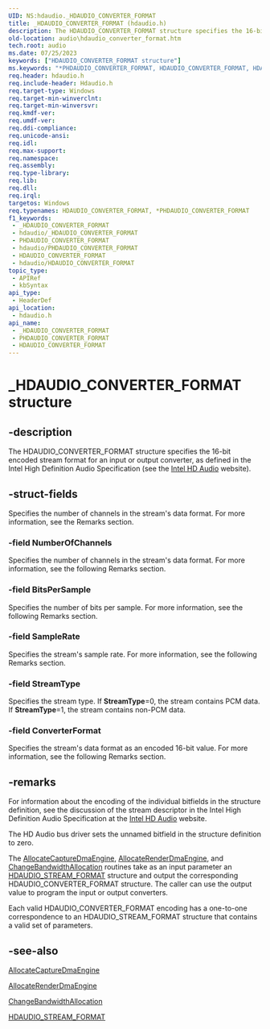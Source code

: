 ```yaml
---
UID: NS:hdaudio._HDAUDIO_CONVERTER_FORMAT
title: _HDAUDIO_CONVERTER_FORMAT (hdaudio.h)
description: The HDAUDIO_CONVERTER_FORMAT structure specifies the 16-bit encoded stream format for an input or output converter, as defined in the Intel High Definition Audio Specification (see the Intel HD Audio website).
old-location: audio\hdaudio_converter_format.htm
tech.root: audio
ms.date: 07/25/2023
keywords: ["HDAUDIO_CONVERTER_FORMAT structure"]
ms.keywords: "*PHDAUDIO_CONVERTER_FORMAT, HDAUDIO_CONVERTER_FORMAT, HDAUDIO_CONVERTER_FORMAT structure [Audio Devices], PHDAUDIO_CONVERTER_FORMAT, PHDAUDIO_CONVERTER_FORMAT structure pointer [Audio Devices], _HDAUDIO_CONVERTER_FORMAT, aud-prop2_fbc3cdcb-94a1-43ef-bf23-4b1cca37e99d.xml, audio.hdaudio_converter_format, hdaudio/HDAUDIO_CONVERTER_FORMAT, hdaudio/PHDAUDIO_CONVERTER_FORMAT"
req.header: hdaudio.h
req.include-header: Hdaudio.h
req.target-type: Windows
req.target-min-winverclnt: 
req.target-min-winversvr: 
req.kmdf-ver: 
req.umdf-ver: 
req.ddi-compliance: 
req.unicode-ansi: 
req.idl: 
req.max-support: 
req.namespace: 
req.assembly: 
req.type-library: 
req.lib: 
req.dll: 
req.irql: 
targetos: Windows
req.typenames: HDAUDIO_CONVERTER_FORMAT, *PHDAUDIO_CONVERTER_FORMAT
f1_keywords:
 - _HDAUDIO_CONVERTER_FORMAT
 - hdaudio/_HDAUDIO_CONVERTER_FORMAT
 - PHDAUDIO_CONVERTER_FORMAT
 - hdaudio/PHDAUDIO_CONVERTER_FORMAT
 - HDAUDIO_CONVERTER_FORMAT
 - hdaudio/HDAUDIO_CONVERTER_FORMAT
topic_type:
 - APIRef
 - kbSyntax
api_type:
 - HeaderDef
api_location:
 - hdaudio.h
api_name:
 - _HDAUDIO_CONVERTER_FORMAT
 - PHDAUDIO_CONVERTER_FORMAT
 - HDAUDIO_CONVERTER_FORMAT
---
```


# _HDAUDIO_CONVERTER_FORMAT structure

## -description

The HDAUDIO_CONVERTER_FORMAT structure specifies the 16-bit encoded stream format for an input or output converter, as defined in the Intel High Definition Audio Specification (see the <a href="https://go.microsoft.com/fwlink/p/?linkid=42508">Intel HD Audio</a> website).

## -struct-fields

Specifies the number of channels in the stream's data format. For more information, see the Remarks section.

### -field NumberOfChannels

Specifies the number of channels in the stream's data format. For more information, see the following Remarks section.

### -field BitsPerSample

Specifies the number of bits per sample. For more information, see the following Remarks section.

### -field SampleRate

Specifies the stream's sample rate. For more information, see the following Remarks section.

### -field StreamType

Specifies the stream type. If <b>StreamType</b>=0, the stream contains PCM data. If <b>StreamType</b>=1, the stream contains non-PCM data.

### -field ConverterFormat

Specifies the stream's data format as an encoded 16-bit value. For more information, see the following Remarks section.

## -remarks

For information about the encoding of the individual bitfields in the structure definition, see the discussion of the stream descriptor in the Intel High Definition Audio Specification at the <a href="https://go.microsoft.com/fwlink/p/?linkid=42508">Intel HD Audio</a> website.

The HD Audio bus driver sets the unnamed bitfield in the structure definition to zero.

The <a href="/windows-hardware/drivers/ddi/hdaudio/nc-hdaudio-pallocate_capture_dma_engine">AllocateCaptureDmaEngine</a>, <a href="/windows-hardware/drivers/ddi/hdaudio/nc-hdaudio-pallocate_render_dma_engine">AllocateRenderDmaEngine</a>, and <a href="/windows-hardware/drivers/ddi/hdaudio/nc-hdaudio-pchange_bandwidth_allocation">ChangeBandwidthAllocation</a> routines take as an input parameter an <a href="/windows-hardware/drivers/ddi/hdaudio/ns-hdaudio-_hdaudio_stream_format">HDAUDIO_STREAM_FORMAT</a> structure and output the corresponding HDAUDIO_CONVERTER_FORMAT structure. The caller can use the output value to program the input or output converters.

Each valid HDAUDIO_CONVERTER_FORMAT encoding has a one-to-one correspondence to an HDAUDIO_STREAM_FORMAT structure that contains a valid set of parameters.

## -see-also

<a href="/windows-hardware/drivers/ddi/hdaudio/nc-hdaudio-pallocate_capture_dma_engine">AllocateCaptureDmaEngine</a>

<a href="/windows-hardware/drivers/ddi/hdaudio/nc-hdaudio-pallocate_render_dma_engine">AllocateRenderDmaEngine</a>

<a href="/windows-hardware/drivers/ddi/hdaudio/nc-hdaudio-pchange_bandwidth_allocation">ChangeBandwidthAllocation</a>

<a href="/windows-hardware/drivers/ddi/hdaudio/ns-hdaudio-_hdaudio_stream_format">HDAUDIO_STREAM_FORMAT</a>
